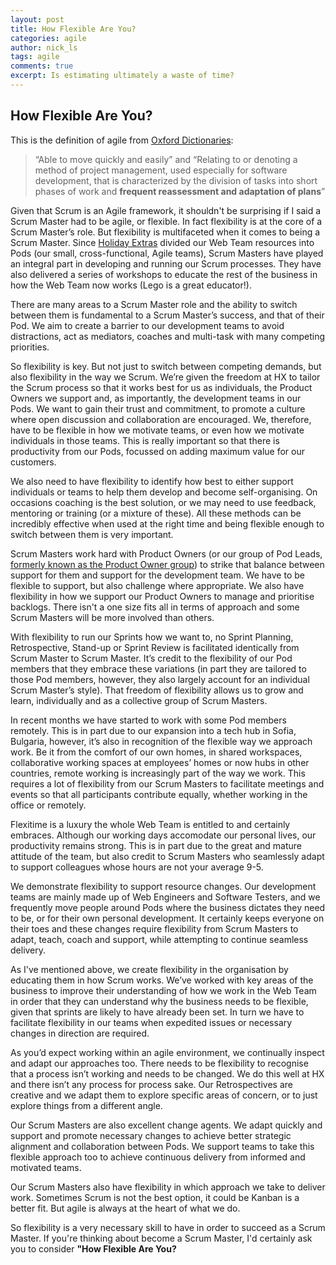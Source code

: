 ```yaml
---
layout: post
title: How Flexible Are You?
categories: agile
author: nick_ls
tags: agile
comments: true
excerpt: Is estimating ultimately a waste of time?
---
```


## How Flexible Are You?

This is the definition of agile from [Oxford Dictionaries](http://www.oxforddictionaries.com/definition/english/agile):
>“Able to move quickly and easily” and “Relating to or denoting a method of project management, used especially for software development, that is characterized by the division of tasks into short phases of work and **frequent reassessment and adaptation of plans**”

Given that Scrum is an Agile framework, it shouldn't be surprising if I said a Scrum Master had to be agile, or flexible. In fact flexibility is at the core of a Scrum Master’s role. But flexibility is multifaceted when it comes to being a Scrum Master. Since [Holiday Extras](http://www.holidayextras.co.uk/) divided our Web Team resources into Pods (our small, cross-functional, Agile teams), Scrum Masters have played an integral part in developing and running our Scrum processes. They have also delivered a series of workshops to educate the rest of the business in how the Web Team now works (Lego is a great educator!). 

There are many areas to a Scrum Master role and the ability to switch between them is fundamental to a Scrum Master’s success, and that of their Pod. We aim to create a barrier to our development teams to avoid distractions, act as mediators, coaches and multi-task with many competing priorities.

So flexibility is key. But not just to switch between competing demands, but also flexibility in the way we Scrum. We’re given the freedom at HX to tailor the Scrum process so that it works best for us as individuals, the Product Owners we support and, as importantly, the development teams in our Pods. We want to gain their trust and commitment, to promote a culture where open discussion and collaboration are encouraged. We, therefore, have to be flexible in how we motivate teams, or even how we motivate individuals in those teams. This is really important so that there is productivity from our Pods, focussed on adding maximum value for our customers.

We also need to have flexibility to identify how best to either support individuals or teams to help them develop and become self-organising. On occasions coaching is the best solution, or we may need to use feedback, mentoring or training (or a mixture of these). All these methods can be incredibly effective when used at the right time and being flexible enough to switch between them is very important.

Scrum Masters work hard with Product Owners (or our group of Pod Leads, [formerly known as the Product Owner group](http://tech.holidayextras.co.uk/product/owner,/pod/lead/2016/05/31/the-group-formerly-known-as-pos/)) to strike that balance between support for them and support for the development team. We have to be flexible to support, but also challenge where appropriate. We also have flexibility in how we support our Product Owners to manage and prioritise backlogs. There isn't a one size fits all in terms of approach and some Scrum Masters will be more involved than others.

With flexibility to run our Sprints how we want to, no Sprint Planning, Retrospective, Stand-up or Sprint Review is facilitated identically from Scrum Master to Scrum Master. It’s credit to the flexibility of our Pod members that they embrace these variations (in part they are tailored to those Pod members, however, they also largely account for an individual Scrum Master’s style). That freedom of flexibility allows us to grow and learn, individually and as a collective group of Scrum Masters.

In recent months we have started to work with some Pod members remotely. This is in part due to our expansion into a tech hub in Sofia, Bulgaria, however, it’s also in recognition of the flexible way we approach work. Be it from the comfort of our own homes, in shared workspaces, collaborative working spaces at employees’ homes or now hubs in other countries, remote working is increasingly part of the way we work. This requires a lot of flexibility from our Scrum Masters to facilitate meetings and events so that all participants contribute equally, whether working in the office or remotely.

Flexitime is a luxury the whole Web Team is entitled to and certainly embraces. Although our working days accomodate our personal lives, our productivity remains strong. This is in part due to the great and mature attitude of the team, but also credit to Scrum Masters who seamlessly adapt to support colleagues whose hours are not your average 9-5.

We demonstrate flexibility to support resource changes. Our development teams are mainly made up of Web Engineers and Software Testers, and we frequently move people around Pods where the business dictates they need to be, or for their own personal development. It certainly keeps everyone on their toes and these changes require flexibility from Scrum Masters to adapt, teach, coach and support, while attempting to continue seamless delivery.

As I've mentioned above, we create flexibility in the organisation by educating them in how Scrum works. We’ve worked with key areas of the business to improve their understanding of how we work in the Web Team in order that they can understand why the business needs to be flexible, given that sprints are likely to have already been set. In turn we have to facilitate flexibility in our teams when expedited issues or necessary changes in direction are required.

As you’d expect working within an agile environment, we continually inspect and adapt our approaches too. There needs to be flexibility to recognise that a process isn’t working and needs to be changed. We do this well at HX and there isn’t any process for process sake. Our Retrospectives are creative and we adapt them to explore specific areas of concern, or to just explore things from a different angle.

Our Scrum Masters are also excellent change agents. We adapt quickly and support and promote necessary changes to achieve better strategic alignment and collaboration between Pods. We support teams to take this flexible approach too to achieve continuous delivery from informed and motivated teams.

Our Scrum Masters also have flexibility in which approach we take to deliver work. Sometimes Scrum is not the best option, it could be Kanban is a better fit. But agile is always at the heart of what we do.

So flexibility is a very necessary skill to have in order to succeed as a Scrum Master. If you're thinking about become a Scrum Master, I'd certainly ask you to consider **"How Flexible Are You?**

